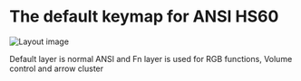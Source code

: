 The default keymap for ANSI HS60
================================

![Layout image](https://imgur.com/CSyPw0J.png)

Default layer is normal ANSI and Fn layer is used for RGB functions, Volume control and arrow cluster